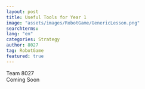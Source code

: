 ```yaml
---
layout: post
title: Useful Tools for Year 1
image: "assets/images/RobotGame/GenericLesson.png"
searchterms:
lang: "en"
categories: Strategy
author: 8027
tag: RobotGame
featured: true
---
```

Team 8027 <br>
Coming Soon

